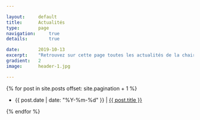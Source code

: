```yaml
---

layout:		default
title:  	Actualités
type:		page
navigation: 	true
details:        true

date:   	2019-10-13
excerpt: 	"Retrouvez sur cette page toutes les actualités de la chaire postées sur le site."
gradient: 	2
image: 		header-1.jpg

---
```


<div class="home-page">
        {% for post in site.posts offset: site.pagination + 1 %}
        <ul>
        <li>
            <span class="date">{{ post.date | date: "%Y-%m-%d" }}</span> | <a class="link" href="{{ post.url | relative_url }}">{{ post.title }}</a>
        </li>
        </ul>
        {% endfor %}
</div>
